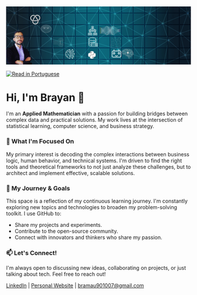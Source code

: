 
![Meu Banner Profissional](banner_bramau.png)

[![Read in Portuguese](https://img.shields.io/badge/Leia%20em-Português-blue)](README-pt.md)

# Hi, I'm Brayan 👋

I'm an **Applied Mathematician** with a passion for building bridges between complex data and practical solutions. My work lives at the intersection of statistical learning, computer science, and business strategy.

### 🔭 What I'm Focused On

My primary interest is decoding the complex interactions between business logic, human behavior, and technical systems. I'm driven to find the right tools and theoretical frameworks to not just analyze these challenges, but to architect and implement effective, scalable solutions.

### 🌱 My Journey & Goals

This space is a reflection of my continuous learning journey. I'm constantly exploring new topics and technologies to broaden my problem-solving toolkit. I use GitHub to:
* Share my projects and experiments.
* Contribute to the open-source community.
* Connect with innovators and thinkers who share my passion.

### 📫 Let's Connect!

I'm always open to discussing new ideas, collaborating on projects, or just talking about tech. Feel free to reach out!

[LinkedIn](https://www.linkedin.com/in/brayan-mauricio-rodriguez-garzon/) | [Personal Website](https://sites.google.com/view/brayanmauricio/about-me) | [bramau901007@gmail.com](mailto:bramau901007@gmail.com)



